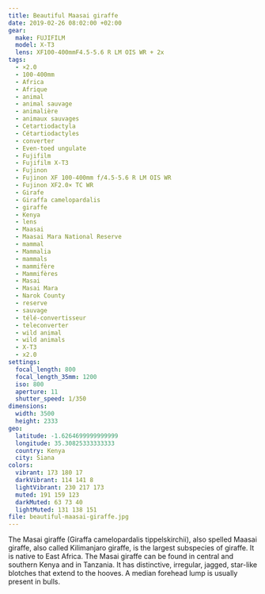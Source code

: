 ```yaml
---
title: Beautiful Maasai giraffe
date: 2019-02-26 08:02:00 +02:00
gear:
  make: FUJIFILM
  model: X-T3
  lens: XF100-400mmF4.5-5.6 R LM OIS WR + 2x
tags:
  - ×2.0
  - 100-400mm
  - Africa
  - Afrique
  - animal
  - animal sauvage
  - animalière
  - animaux sauvages
  - Cetartiodactyla
  - Cétartiodactyles
  - converter
  - Even-toed ungulate
  - Fujifilm
  - Fujifilm X-T3
  - Fujinon
  - Fujinon XF 100-400mm f/4.5-5.6 R LM OIS WR
  - Fujinon XF2.0× TC WR
  - Girafe
  - Giraffa camelopardalis
  - giraffe
  - Kenya
  - lens
  - Maasai
  - Maasai Mara National Reserve
  - mammal
  - Mammalia
  - mammals
  - mammifère
  - Mammifères
  - Masai
  - Masai Mara
  - Narok County
  - reserve
  - sauvage
  - télé-convertisseur
  - teleconverter
  - wild animal
  - wild animals
  - X-T3
  - x2.0
settings:
  focal_length: 800
  focal_length_35mm: 1200
  iso: 800
  aperture: 11
  shutter_speed: 1/350
dimensions:
  width: 3500
  height: 2333
geo:
  latitude: -1.6264699999999999
  longitude: 35.30825333333333
  country: Kenya
  city: Siana
colors:
  vibrant: 173 180 17
  darkVibrant: 114 141 8
  lightVibrant: 230 217 173
  muted: 191 159 123
  darkMuted: 63 73 40
  lightMuted: 131 138 151
file: beautiful-maasai-giraffe.jpg
---
```


The Masai giraffe (Giraffa camelopardalis tippelskirchii), also spelled Maasai giraffe, also called Kilimanjaro giraffe, is the largest subspecies of giraffe. It is native to East Africa. The Masai giraffe can be found in central and southern Kenya and in Tanzania. It has distinctive, irregular, jagged, star-like blotches that extend to the hooves. A median forehead lump is usually present in bulls.

